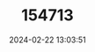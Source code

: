 ---
title: "154713"
category: "Stathmonotus sinuscalifornici"
draft: false
date: 2024-02-22 13:03:51
languages:
  English: ["Gulf Worm blenny", "California Worm Blenny"]
  Spanish; Castilian: ["Blenia", "Tubícola Gusano"]
---